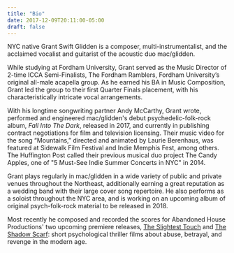 ```yaml
---
title: "Bio"
date: 2017-12-09T20:11:00-05:00
draft: false
---
```

NYC native Grant Swift Glidden is a composer, multi-instrumentalist, and the acclaimed vocalist and guitarist of the acoustic duo mac/glidden. 

While studying at Fordham University, Grant served as the Music Director of 2-time ICCA Semi-Finalists, The Fordham Ramblers, Fordham University’s original all-male acapella group. As he earned his BA in Music Composition, Grant led the group to their first Quarter Finals placement, with his characteristically intricate vocal arrangements.

With his longtime songwriting partner Andy McCarthy, Grant wrote, performed and engineered mac/glidden's debut psychedelic-folk-rock album, *Fall Into The Dark*, released in 2017, and currently in publishing contract negotiations for film and television licensing. Their music video for the song “Mountains,” directed and animated by Laurie Berenhaus, was featured at Sidewalk Film Festival and Indie Memphis Fest, among others. The Huffington Post called their previous musical duo project The Candy Apples, one of "5 Must-See Indie Summer Concerts in NYC" in 2014.

Grant plays regularly in mac/glidden in a wide variety of public and private venues throughout the Northeast, additionally earning a great reputation as a wedding band with their large cover song repertoire. He also performs as a soloist throughout the NYC area, and is working on an upcoming album of original psych-folk-rock material to be released in 2018.

Most recently he composed and recorded the scores for Abandoned House Productions' two upcoming premiere releases, [The Slightest Touch](https://vimeo.com/223501848) and [The Shadow Scarf](https://vimeo.com/221091888): short psychological thriller films about abuse, betrayal, and revenge in the modern age.
